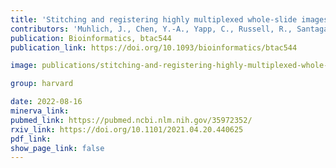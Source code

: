 ```yaml
---
title: 'Stitching and registering highly multiplexed whole-slide images of tissues and tumors using ASHLAR.'
contributors: 'Muhlich, J., Chen, Y.-A., Yapp, C., Russell, R., Santagata, S., & Sorger, P.K. (2022).'
publication: Bioinformatics, btac544
publication_link: https://doi.org/10.1093/bioinformatics/btac544

image: publications/stitching-and-registering-highly-multiplexed-whole-slide-images-of-tissues-and-tumors-using-ASHLAR-software.PNG

group: harvard

date: 2022-08-16
minerva_link:
pubmed_link: https://pubmed.ncbi.nlm.nih.gov/35972352/
rxiv_link: https://doi.org/10.1101/2021.04.20.440625
pdf_link:
show_page_link: false
---
```

